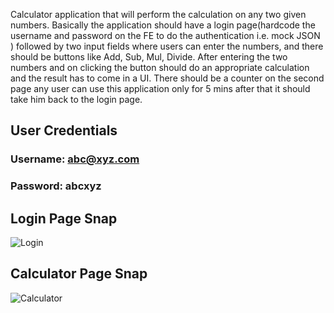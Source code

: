 
Calculator application that will perform the calculation on any two given numbers. Basically the application should have a login page(hardcode the username and password on the FE to do the authentication i.e. mock JSON ) followed by two input fields where users can enter the numbers, and there should be buttons like Add, Sub, Mul, Divide. After entering the two numbers and on clicking the button should do an appropriate calculation and the result has to come in a UI. There should be a counter on the second page any user can use this application only for 5 mins after that it should take him back to the login page.

## User Credentials
### Username: abc@xyz.com
### Password: abcxyz

## Login Page Snap
![Login](https://i.imgur.com/Q5u1He2.png)
## Calculator Page Snap
![Calculator](https://i.imgur.com/gKK7e58.jpg)


